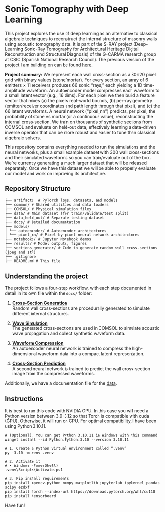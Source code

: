 # Sonic Tomography with Deep Learning

This project explores the use of deep learning as an alternative to classical algebraic techniques to reconstruct the internal structure of masonry walls using acoustic tomography data. It is part of the S-RAY project (Deep-Learning Sonic-Ray Tomography for Architectural Heritage Digital Reconstruction and Structural Diagnosis) of the G-CARMA research group at CSIC (Spanish National Research Council). The previous version of the project I am building on can be found [here](https://saco.csic.es/s/k5ty8eazD85pd4M). 

**Project summary:** We represent each wall cross-section as a 30×20 pixel grid with binary values (stone/mortar). For every section, an array of 6 emitters × 11 receivers produces 66 sonic “rays,” each yielding a 1D time-amplitude waveform. An autoencoder model compresses each waveform to a small latent vector (e.g., 16 dims). For each pixel we then build a feature vector that mixes (a) the pixel’s real-world bounds, (b) per-ray geometry (emitter/receiver coordinates and path length through that pixel), and (c) the 66 latent waveforms. A neural network (“pixel_nn”) predicts, per pixel, the probability of stone vs mortar (or a continuous value), reconstructing the internal cross-section. We train on thousands of synthetic sections from COMSOL and evaluate on held-out data, effectively learning a data-driven inverse operator that can be more robust and easier to tune than classical algebraic solvers.

This repository contains everything needed to run the simulations and the neural networks, plus a small example dataset with 300 wall cross-sections and their simulated waveforms so you can train/evaluate out of the box. We’re currently generating a much larger dataset that will be released separately. Once we have this dataset we will be able to properly evaluate our model and work on improving its architecture.

## Repository Structure
```
├── artifacts  # PyTorch logs, datasets, and models
├── common/ # Shared utilities and data loaders
├── COMSOL/ # Physical simulation files
├── data/ # Main dataset (for train/validate/test split)
├── data_held_out/ # Separate testing dataset
├── docs/ # Detailed documentation
├── models/ 
│ └── autoencoder/ # Autoencoder architectures
│ └── pixel_nn/ # Pixel-by-pixel neural network architectures
├── notebooks/ # Jupyter Notebook demos
├── results/ # Model outputs, figures
├── sections_generator/ # Code to generate random wall cross-sections (jpeg and stl)
├── .gitignore
├── README.md # This file
```

## Understanding the project
The project follows a four-step workflow, with each step documented in detail in its own file within the `docs/` folder:

1. **[Cross-Section Generation](docs/sections_generator.md)**  
   Random wall cross-sections are procedurally generated to simulate different internal structures.

2. **[Wave Simulation](docs/comsol.md)**  
   The generated cross-sections are used in COMSOL to simulate acoustic wave propagation and collect synthetic waveform data.

3. **[Waveform Compression](docs/autoencoder.md)**  
   An autoencoder neural network is trained to compress the high-dimensional waveform data into a compact latent representation.

4. **[Cross-Section Prediction](docs/pixel_nn.md)**  
   A second neural network is trained to predict the wall cross-section image from the compressed waveforms.

Additionally, we have a documentation file for the [data](docs/data.md).

## Instructions

It is best to run this code with NVIDIA GPU. In this case you will need a Python version between 3.9-3.12 so that Torch is compatible with cuda (GPU). Otherwise, it will run on CPU. For optimal compatibility, I have been using Python 3.10.11.
```
# (Optional). You can get Python 3.10.11 in Windows with this command
winget install --id Python.Python.3.10 --version 3.10.11

# 1. Create a Python virtual environment called “.venv”
py -3.10 -m venv .venv

# 2. Activate it
# • Windows (PowerShell)
.venv\Scripts\Activate.ps1

# 3. Pip install requirements
pip install opencv-python numpy matplotlib jupyterlab ipykernel pandas scipy ezdxf
pip install torch --index-url https://download.pytorch.org/whl/cu118
pip install tensorboard
```

Have fun!
